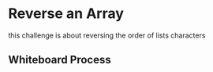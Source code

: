 # Reverse an Array
this challenge is about reversing the order of lists characters

## Whiteboard Process
